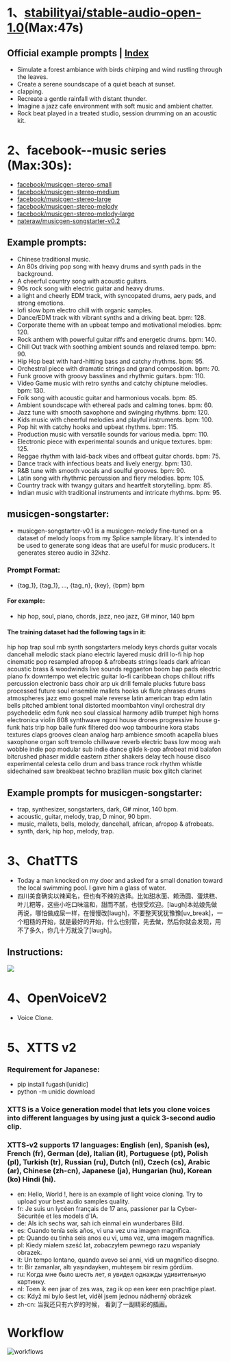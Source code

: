 # 1、[stabilityai/stable-audio-open-1.0](https://huggingface.co/stabilityai/stable-audio-open-1.0)(Max:47s)
## Official example prompts  |  [Index](../README.md)
- Simulate a forest ambiance with birds chirping and wind rustling through the leaves.
- Create a serene soundscape of a quiet beach at sunset.
- clapping.
- Recreate a gentle rainfall with distant thunder.
- Imagine a jazz cafe environment with soft music and ambient chatter.
- Rock beat played in a treated studio, session drumming on an acoustic kit.
# 2、facebook--music series (Max:30s):
- [facebook/musicgen-stereo-small](https://huggingface.co/facebook/musicgen-stereo-small)
- [facebook/musicgen-stereo-medium](https://huggingface.co/facebook/musicgen-stereo-medium)
- [facebook/musicgen-stereo-large](https://huggingface.co/facebook/musicgen-stereo-large)
- [facebook/musicgen-stereo-melody](https://huggingface.co/facebook/musicgen-stereo-melody)
- [facebook/musicgen-stereo-melody-large](https://huggingface.co/facebook/musicgen-stereo-melodyhttps://huggingface.co/facebook/musicgen-stereo-melody-large)
- [nateraw/musicgen-songstarter-v0.2](https://huggingface.co/nateraw/musicgen-songstarter-v0.2)
## Example prompts:
- Chinese traditional music.
- An 80s driving pop song with heavy drums and synth pads in the background.
- A cheerful country song with acoustic guitars.
- 90s rock song with electric guitar and heavy drums.
- a light and cheerly EDM track, with syncopated drums, aery pads, and strong emotions.
- lofi slow bpm electro chill with organic samples.
- Dance/EDM track with vibrant synths and a driving beat. bpm: 128.
- Corporate theme with an upbeat tempo and motivational melodies. bpm: 120.
-  Rock anthem with powerful guitar riffs and energetic drums. bpm: 140.
- Chill Out track with soothing ambient sounds and relaxed tempo. bpm: 90.
- Hip Hop beat with hard-hitting bass and catchy rhythms. bpm: 95.
- Orchestral piece with dramatic strings and grand composition. bpm: 70.
- Funk groove with groovy basslines and rhythmic guitars. bpm: 110.
- Video Game music with retro synths and catchy chiptune melodies. bpm: 130.
- Folk song with acoustic guitar and harmonious vocals. bpm: 85.
- Ambient soundscape with ethereal pads and calming tones. bpm: 60.
- Jazz tune with smooth saxophone and swinging rhythms. bpm: 120.
- Kids music with cheerful melodies and playful instruments. bpm: 100.
- Pop hit with catchy hooks and upbeat rhythms. bpm: 115.
- Production music with versatile sounds for various media. bpm: 110.
- Electronic piece with experimental sounds and unique textures. bpm: 125.
- Reggae rhythm with laid-back vibes and offbeat guitar chords. bpm: 75.
- Dance track with infectious beats and lively energy. bpm: 130.
- R&B tune with smooth vocals and soulful grooves. bpm: 90.
- Latin song with rhythmic percussion and fiery melodies. bpm: 105.
- Country track with twangy guitars and heartfelt storytelling. bpm: 85.
- Indian music with traditional instruments and intricate rhythms. bpm: 95.
## musicgen-songstarter:
- musicgen-songstarter-v0.1 is a musicgen-melody fine-tuned on a dataset of melody loops from my Splice sample library. It's intended to be used to generate song ideas that are useful for music producers. It generates stereo audio in 32khz.
### Prompt Format:
- {tag_1}, {tag_1}, ..., {tag_n}, {key}, {bpm} bpm
#### For example:
- hip hop, soul, piano, chords, jazz, neo jazz, G# minor, 140 bpm
#### The training dataset had the following tags in it:
hip hop
trap
soul
rnb
synth
songstarters
melody
keys
chords
guitar
vocals
dancehall
melodic stack
piano
electric
layered
music
drill
lo-fi hip hop
cinematic
pop
resampled
afropop & afrobeats
strings
leads
dark
african
acoustic
brass & woodwinds
live sounds
reggaeton
boom bap
pads
electric piano
fx
downtempo
wet
electric guitar
lo-fi
caribbean
chops
chillout
riffs
percussion
electronic
bass
choir
arp
uk drill
female
plucks
future bass
processed
future soul
ensemble
mallets
hooks
uk
flute
phrases
drums
atmospheres
jazz
emo
gospel
male
reverse
latin american
trap edm
latin
bells
pitched
ambient
tonal
distorted
moombahton
vinyl
orchestral
dry
psychedelic
edm
funk
neo soul
classical
harmony
adlib
trumpet
high
horns
electronica
violin
808
synthwave
ngoni
house
drones
progressive house
g-funk
hats
trip hop
baile funk
filtered
doo wop
tambourine
kora
stabs
textures
claps
grooves
clean
analog
harp
ambience
smooth
acapella
blues
saxophone
organ
soft
tremolo
chillwave
reverb
electric bass
low
moog
wah
wobble
indie pop
modular
sub
indie dance
glide
k-pop
afrobeat
mid
balafon
bitcrushed
phaser
middle eastern
zither
shakers
delay
tech house
disco
experimental
celesta
cello
drum and bass
trance
rock
rhythm
whistle
sidechained
saw
breakbeat
techno
brazilian
music box
glitch
clarinet
## Example prompts for musicgen-songstarter:
- trap, synthesizer, songstarters, dark, G# minor, 140 bpm.
- acoustic, guitar, melody, trap, D minor, 90 bpm.
- music, mallets, bells, melody, dancehall, african, afropop & afrobeats.
- synth, dark, hip hop, melody, trap.
# 3、ChatTTS
- Today a man knocked on my door and asked for a small donation toward the local swimming pool. I gave him a glass of water.
- 四川美食确实以辣闻名，但也有不辣的选择。比如甜水面、赖汤圆、蛋烘糕、叶儿粑等，这些小吃口味温和，甜而不腻，也很受欢迎。[laugh]本姑娘先做再说，哪怕做成屎一样，在慢慢改[laugh]，不要整天犹犹豫豫[uv_break]，一个粗糙的开始，就是最好的开始，什么也别管，先去做，然后你就会发现，用不了多久，你几十万就没了[laugh]。
## Instructions:
![](./assets/ChatTTS-Instructions.png)
# 4、OpenVoiceV2
- Voice Clone.
# 5、XTTS v2
### Requirement for Japanese:
- pip install fugashi[unidic]
- python -m unidic download
### XTTS is a Voice generation model that lets you clone voices into different languages by using just a quick 3-second audio clip.
### XTTS-v2 supports 17 languages: English (en), Spanish (es), French (fr), German (de), Italian (it), Portuguese (pt), Polish (pl), Turkish (tr), Russian (ru), Dutch (nl), Czech (cs), Arabic (ar), Chinese (zh-cn), Japanese (ja), Hungarian (hu), Korean (ko) Hindi (hi).
- en: Hello, World !, here is an example of light voice cloning. Try to upload your best audio samples quality.
- fr: Je suis un lycéen français de 17 ans, passioner par la Cyber-Sécuritée et les models d'IA.
- de: Als ich sechs war, sah ich einmal ein wunderbares Bild.
- es: Cuando tenía seis años, vi una vez una imagen magnífica.
- pt: Quando eu tinha seis anos eu vi, uma vez, uma imagem magnífica.
- pl: Kiedy miałem sześć lat, zobaczyłem pewnego razu wspaniały obrazek.
- it: Un tempo lontano, quando avevo sei anni, vidi un magnifico disegno.
- tr: Bir zamanlar, altı yaşındayken, muhteşem bir resim gördüm.
- ru: Когда мне было шесть лет, я увидел однажды удивительную картинку.
- nl: Toen ik een jaar of zes was, zag ik op een keer een prachtige plaat.
- cs: Když mi bylo šest let, viděl jsem jednou nádherný obrázek
- zh-cn: 当我还只有六岁的时候， 看到了一副精彩的插画。
# Workflow
![workflows](./assets/Audio-wf.png)